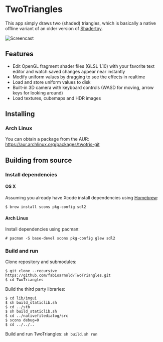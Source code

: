 # TwoTriangles
This app simply draws two (shaded) triangles, which is basically a native offline variant of an older version of [Shadertoy](http://shadertoy.com).

![Screencast](https://raw.githubusercontent.com/wiki/fabioarnold/TwoTriangles/images/screencast.gif)

## Features
* Edit OpenGL fragment shader files (GLSL 1.10) with your favorite text editor and watch saved changes appear near instantly
* Modify uniform values by dragging to see the effects in realtime
* Load and store uniform values to disk
* Built-in 3D camera with keyboard controls (WASD for moving, arrow keys for looking around)
* Load textures, cubemaps and HDR images

## Installing

### Arch Linux
You can obtain a package from the AUR: https://aur.archlinux.org/packages/twotris-git

## Building from source

### Install dependencies

#### OS X
Assuming you already have Xcode install dependencies using [Homebrew](http://brew.sh):

```
$ brew install scons pkg-config sdl2
```

#### Arch Linux
Install dependencies using pacman:

```
# pacman -S base-devel scons pkg-config glew sdl2
```

### Build and run

Clone repository and submodules:

```
$ git clone --recursive https://github.com/fabioarnold/TwoTriangles.git
$ cd TwoTriangles
```

Build the third party libraries:

```
$ cd lib/imgui
$ sh build_staticlib.sh
$ cd ../stb
$ sh build_staticlib.sh
$ cd ../nativefiledialog/src
$ scons debug=0
$ cd ../../..
```

Build and run TwoTriangles: `sh build.sh run`
